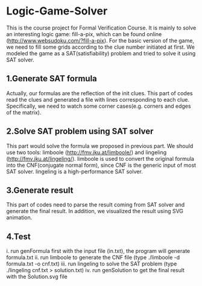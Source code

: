 Logic-Game-Solver
=================
This is the course project for Formal Verification Course. It is mainly to solve an interesting logic game: fill-a-pix, which can be found online (http://www.websudoku.com/?fill-a-pix).
For the basic version of the game, we need to fill some grids according to the clue number initiated at first.
We modeled the game as a SAT(satisfiability) problem and tried to solve it using SAT solver.

1.Generate SAT formula
----------------------
Actually, our formulas are the reflection of the init clues. This part of codes read the clues and generated a file with lines corresponding to each clue. Specifically, we need to watch some corner cases(e.g. corners and edges of the matrix).

2.Solve SAT problem using SAT solver
------------------------------------
This part would solve the formula we proposed in previous part. We should use two tools: limboole (http://fmv.jku.at/limboole/) and lingeling (http://fmv.jku.at/lingeling/). limboole is used to convert the original formula into the CNF(conjugate normal form), since CNF is the generic input of most SAT solver. lingeling is a high-performance SAT solver.

3.Generate result
-----------------
This part of codes need to parse the result coming from SAT solver and generate the final result. In addition, we visualized the result using SVG animation.

4.Test
------
i. run genFormula first with the input file (in.txt), the program will generate formula.txt
ii. run limboole to generate the CNF file (type ./limboole -d formula.txt -o cnf.txt)
iii. run lingeling to solve the SAT problem (type ./lingeling cnf.txt > solution.txt)
iv. run genSolution to get the final result with the Solution.svg file
